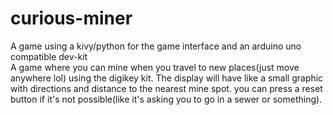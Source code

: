 # curious-miner
A game using a kivy/python for the game interface and an arduino uno compatible dev-kit<br/>
A game where you can mine when you travel to new places(just move anywhere lol) using the digikey kit. The display will have like a small graphic with directions and distance to the nearest mine spot. you can press a reset button if it's not possible(like it's asking you to go in a sewer or something).
